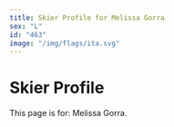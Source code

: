 ```yaml
---
title: Skier Profile for Melissa Gorra
sex: "L"
id: "463"
image: "/img/flags/ita.svg" 
---
```


# Skier Profile

This page is for: Melissa Gorra.
    